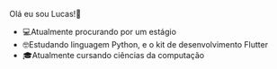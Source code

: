 Olá eu sou Lucas!👋
- 💻Atualmente procurando por um estágio
- 🤓Estudando linguagem Python, e o kit de desenvolvimento Flutter
- 🎓Atualmente cursando ciências da computação  
